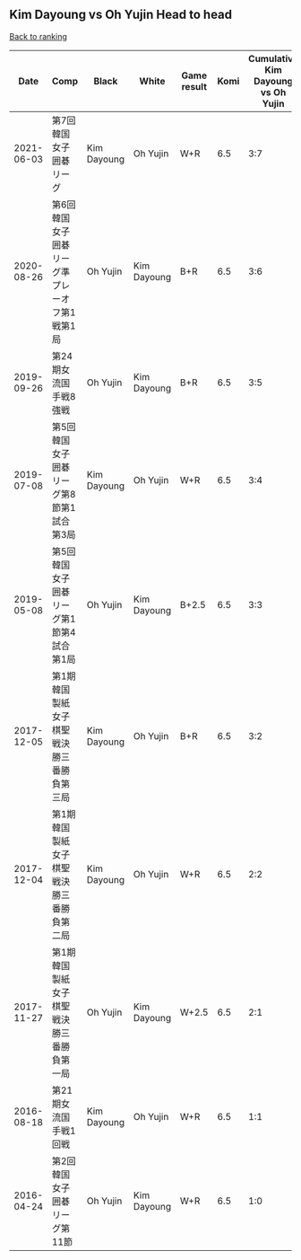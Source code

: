 ## Kim Dayoung vs Oh Yujin Head to head

[Back to ranking](../../index.md)




| **Date** | **Comp** | **Black** | **White** | **Game result** | **Komi** | **Cumulative Kim Dayoung vs Oh Yujin** | **Kim Dayoung streak** | **Oh Yujin streak** | 
| --- | --- | --- | --- | --- | --- | --- | --- | --- |
| 2021-06-03 | 第7回韓国女子囲碁リーグ | Kim Dayoung | Oh Yujin | W+R | 6.5 | 3:7 | 0 | 5 | 
| 2020-08-26 | 第6回韓国女子囲碁リーグ準プレーオフ第1戦第1局 | Oh Yujin | Kim Dayoung | B+R | 6.5 | 3:6 | 0 | 4 | 
| 2019-09-26 | 第24期女流国手戦8強戦 | Oh Yujin | Kim Dayoung | B+R | 6.5 | 3:5 | 0 | 3 | 
| 2019-07-08 | 第5回韓国女子囲碁リーグ第8節第1試合第3局 | Kim Dayoung | Oh Yujin | W+R | 6.5 | 3:4 | 0 | 2 | 
| 2019-05-08 | 第5回韓国女子囲碁リーグ第1節第4試合第1局 | Oh Yujin | Kim Dayoung | B+2.5 | 6.5 | 3:3 | 0 | 1 | 
| 2017-12-05 | 第1期韓国製紙女子棋聖戦決勝三番勝負第三局 | Kim Dayoung | Oh Yujin | B+R | 6.5 | 3:2 | 1 | 0 | 
| 2017-12-04 | 第1期韓国製紙女子棋聖戦決勝三番勝負第二局 | Kim Dayoung | Oh Yujin | W+R | 6.5 | 2:2 | 0 | 1 | 
| 2017-11-27 | 第1期韓国製紙女子棋聖戦決勝三番勝負第一局 | Oh Yujin | Kim Dayoung | W+2.5 | 6.5 | 2:1 | 1 | 0 | 
| 2016-08-18 | 第21期女流国手戦1回戦 | Kim Dayoung | Oh Yujin | W+R | 6.5 | 1:1 | 0 | 1 | 
| 2016-04-24 | 第2回韓国女子囲碁リーグ第11節 | Oh Yujin | Kim Dayoung | W+R | 6.5 | 1:0 | 1 | 0 |





